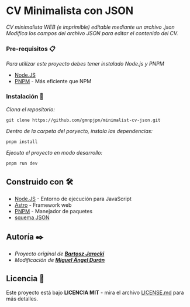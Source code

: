 # CV Minimalista con JSON

_CV minimalista WEB (e imprimible) editable mediante un archivo .json_
_Modifica los campos del archivo JSON para editar el contenido del CV._

### Pre-requisitos 📋

_Para utilizar este proyecto debes tener instalado Node.js y PNPM_
* [Node.JS](https://nodejs.org/en/download/)
* [PNPM](https://pnpm.io/es/installation) - Más eficiente que NPM

### Instalación 🔧

_Clona el repositorio:_
```
git clone https://github.com/gmnpjpn/minimalist-cv-json.git
```

_Dentro de la carpeta del poryecto, instala las dependencias:_
```
pnpm install
```

_Ejecuta el proyecto en modo desarrollo:_
```
pnpm run dev
```

## Construido con 🛠️

* [Node.JS](https://nodejs.org/en) - Entorno de ejecución para JavaScript
* [Astro](https://astro.build/) - Framework web
* [PNPM](https://pnpm.io/es/) - Manejador de paquetes
* [squema JSON](https://jsonresume.org/schema/)

## Autoría ✒️

* _Proyecto original de [**Bartosz Jarocki**](https://github.com/BartoszJarocki/cv)_
* _Modificación de [**Miguel Ángel Durán**](https://github.com/midudev/minimalist-portfolio-json)_

## Licencia 📄

Este proyecto está bajo **LICENCIA MIT** - mira el archivo [LICENSE.md](LICENSE.md) para más detalles.

